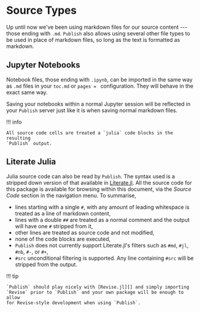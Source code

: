 # Source Types

Up until now we've been using markdown files for our source content --- those
ending with `.md`. `Publish` also allows using several other file types to be
used in place of markdown files, so long as the text is formatted as markdown.

## Jupyter Notebooks

Notebook files, those ending with `.ipynb`, can be imported in the same way as
`.md` files in your `toc.md` or `pages = ` configuration. They will behave in
the exact same way.

Saving your notebooks within a normal Jupyter session will be reflected in your
`Publish` server just like it is when saving normal markdown files.

!!! info

    All source code cells are treated a `julia` code blocks in the resulting
    `Publish` output.

## Literate Julia

Julia source code can also be read by `Publish`. The syntax used is a stripped
down version of that available in [Literate.jl][]. All the source code for this
package is available for browsing within this document, via the *Source Code*
section in the navigation menu. To summarise,

  - lines starting with a single `#`, with any amount of leading whitespace is
    treated as a line of markdown content,
  - lines with a double `##` are treated as a normal comment and the output
    will have one `#` stripped from it,
  - other lines are treated as source code and not modified,
  - none of the code blocks are executed,
  - `Publish` does not currently support Literate.jl's filters such as `#md`,
    `#jl`, `#nb`, `#-`, or `#+`,
  - `#src` unconditional filtering is supported. Any line containing `#src`
    will be stripped from the output.

!!! tip

    `Publish` should play nicely with [Revise.jl][] and simply importing
    `Revise` prior to `Publish` and your own package will be enough to allow
    for Revise-style development when using `Publish`.

[Literate.jl]: https://fredrikekre.github.io/Literate.jl/
[Revise.jl]: https://timholy.github.io/Revise.jl/stable/
